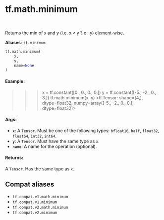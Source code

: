 <div itemscope itemtype="http://developers.google.com/ReferenceObject">
<meta itemprop="name" content="tf.math.minimum" />
<meta itemprop="path" content="Stable" />
</div>

# tf.math.minimum

<!-- Insert buttons and diff -->

<table class="tfo-notebook-buttons tfo-api" align="left">
</table>



Returns the min of x and y (i.e. x < y ? x : y) element-wise.

**Aliases**: `tf.minimum`

``` python
tf.math.minimum(
    x,
    y,
    name=None
)
```



<!-- Placeholder for "Used in" -->


#### Example:


>>> x = tf.constant([0., 0., 0., 0.])
>>> y = tf.constant([-5., -2., 0., 3.])
>>> tf.math.minimum(x, y)
<tf.Tensor: shape=(4,), dtype=float32, numpy=array([-5., -2., 0., 0.], dtype=float32)>

#### Args:


* <b>`x`</b>: A `Tensor`. Must be one of the following types: `bfloat16`, `half`, `float32`, `float64`, `int32`, `int64`.
* <b>`y`</b>: A `Tensor`. Must have the same type as `x`.
* <b>`name`</b>: A name for the operation (optional).


#### Returns:

A `Tensor`. Has the same type as `x`.


## Compat aliases

* `tf.compat.v1.math.minimum`
* `tf.compat.v1.minimum`
* `tf.compat.v2.math.minimum`
* `tf.compat.v2.minimum`


